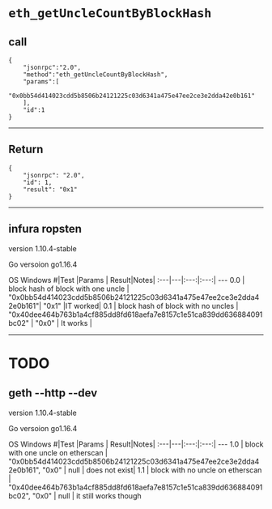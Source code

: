 # `eth_getUncleCountByBlockHash`

## call
```
{
	"jsonrpc":"2.0",
	"method":"eth_getUncleCountByBlockHash",
	"params":[
		"0x0bb54d414023cdd5b8506b24121225c03d6341a475e47ee2ce3e2dda42e0b161"
	],
	"id":1
}
```
---
## Return
```
{
    "jsonrpc": "2.0",
    "id": 1,
    "result": "0x1"
}
```
---
## infura ropsten
version 1.10.4-stable

Go versoion go1.16.4

OS Windows
#|Test |Params | Result|Notes|
:---|---|:---:|:---:| ---
0.0 | block hash of block with one uncle | "0x0bb54d414023cdd5b8506b24121225c03d6341a475e47ee2ce3e2dda42e0b161"| "0x1" |IT worked|
0.1 | block hash of block with no uncles | "0x40dee464b763b1a4cf885dd8fd618aefa7e8157c1e51ca839dd636884091bc02" | "0x0" | It works |

---
# TODO
## geth --http --dev
version 1.10.4-stable

Go versoion go1.16.4

OS Windows
#|Test |Params | Result|Notes|
:---|---|:---:|:---:| ---
1.0 | block with one uncle on etherscan | "0x0bb54d414023cdd5b8506b24121225c03d6341a475e47ee2ce3e2dda42e0b161", "0x0" | null | does not exist|
1.1 | block with no uncle on etherscan | "0x40dee464b763b1a4cf885dd8fd618aefa7e8157c1e51ca839dd636884091bc02", "0x0" | null | it still works though